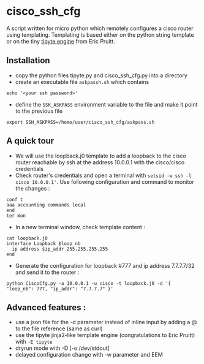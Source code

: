 # cisco_ssh_cfg

A script written for micro python which remotely configures a cisco router using templating.
Templating is based either on the python string template or on the tiny [tipyte engine](https://github.com/ericpruitt/tipyte) from Eric Pruitt.

## Installation

- copy the python files tipyte.py and cisco_ssh_cfg.py into a directory
- create an executable file `askpassh.sh` which contains
```
echo '<your ssh password>'
```
- define the `SSK_ASKPASS` environment variable to the file and make it point to the previous file
```
export SSH_ASKPASS=/home/user/cisco_ssh_cfg/askpass.sh
```

## A quick tour

- We will use the loopback.j0 template to add a loopback to the cisco router reachable by ssh at the address 10.0.0.1 with the cisco/cisco credentials
- Check router's credentials and open a terminal with `setsid -w ssh -l cisco 10.0.0.1'`. Use following configuration and command to monitor the changes :
```
conf t
aaa accounting commands local
end
ter mon
```
- In a new terminal window, check template content :
```
cat loopback.j0
interface Loopback $loop_nb
  ip address $ip_addr 255.255.255.255
end
```
- Generate the configuration for loopback #777 and ip address 7.7.7.7/32 and send it to the router :
```
python CiscoCfg.py -a 10.0.0.1 -u cisco -t loopback.j0 -d '{ "loop_nb": 777, "ip_addr": "7.7.7.7" }'
```


## Advanced features :
- use a json file for the -d parameter instead of inline input by adding a @ to the file reference (same as curl)
- use the tipyte jinja2-like template engine (congratulations to Eric Pruitt) with `-E tipyte`
- dryrun mode with -D [-o /dev/stdout]
- delayed configuration change with -w parameter and EEM

